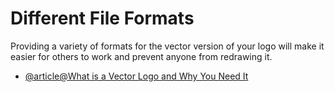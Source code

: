 # Different File Formats

Providing a variety of formats for the vector version of your logo will make it easier for others to work and prevent anyone from redrawing it.

- [@article@What is a Vector Logo and Why You Need It](https://www.renderforest.com/blog/vector-logo)